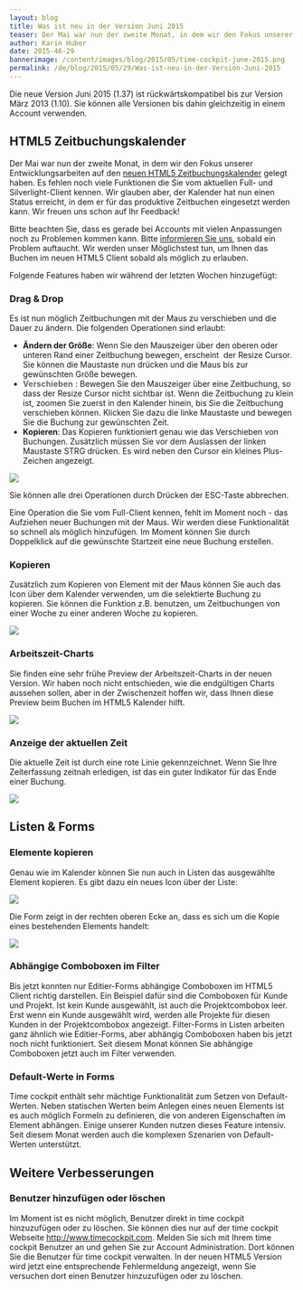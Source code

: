 ```yaml
---
layout: blog
title: Was ist neu in der Version Juni 2015
teaser: Der Mai war nun der zweite Monat, in dem wir den Fokus unserer Entwicklungsarbeiten auf den neuen HTML5 Zeitbuchungskalender gelegt haben. Wir glauben, der Kalender hat nun einen Status erreicht, in dem er für das produktive Zeitbuchen eingesetzt werden kann. Wir freuen uns schon auf Ihr Feedback!
author: Karin Huber
date: 2015-46-29
bannerimage: /content/images/blog/2015/05/time-cockpit-june-2015.png
permalink: /de/blog/2015/05/29/Was-ist-neu-in-der-Version-Juni-2015
---
```


<p xmlns="http://www.w3.org/1999/xhtml">Die neue Version Juni 2015 (1.37) ist rückwärtskompatibel bis zur Version März 2013 (1.10). Sie können alle Versionen bis dahin gleichzeitig in einem Account verwenden.</p><h2 xmlns="http://www.w3.org/1999/xhtml">HTML5 Zeitbuchungskalender
<br /></h2><p xmlns="http://www.w3.org/1999/xhtml">Der Mai war nun der zweite Monat, in dem wir den Fokus unserer Entwicklungsarbeiten auf den <a href="https://web.timecockpit.com/" target="_blank">neuen HTML5 Zeitbuchungskalender</a> gelegt haben. Es fehlen noch viele Funktionen die Sie vom aktuellen Full- und Silverlight-Client kennen. Wir glauben aber, der Kalender hat nun einen Status erreicht, in dem er für das produktive Zeitbuchen eingesetzt werden kann. Wir freuen uns schon auf Ihr Feedback!</p><p xmlns="http://www.w3.org/1999/xhtml">Bitte beachten Sie, dass es gerade bei Accounts mit vielen Anpassungen noch zu Problemen kommen kann. Bitte <a href="mailto:support@timecockpit.com">informieren Sie uns</a>, sobald ein Problem auftaucht. Wir werden unser Möglichstest tun, um Ihnen das Buchen im neuen HTML5 Client sobald als möglich zu erlauben.</p><p xmlns="http://www.w3.org/1999/xhtml">Folgende Features haben wir während der letzten Wochen hinzugefügt:</p><h3 xmlns="http://www.w3.org/1999/xhtml">Drag &amp; Drop
<br /></h3><p xmlns="http://www.w3.org/1999/xhtml">Es ist nun möglich Zeitbuchungen mit der Maus zu verschieben und die Dauer zu ändern. Die folgenden Operationen sind erlaubt:</p><ul xmlns="http://www.w3.org/1999/xhtml">
  <li>
    <strong>Ändern der Größe</strong>: Wenn Sie den Mauszeiger über den oberen oder unteren Rand einer Zeitbuchung bewegen, erscheint  der Resize Cursor. Sie können die Maustaste nun drücken und die Maus bis zur gewünschten Größe bewegen.</li>
  <li>
    <font color="#666666">
      <span style="letter-spacing: 0.200000002980232px;" data-mce-style="letter-spacing: 0.200000002980232px;">
        <strong>Verschieben</strong>
      </span>
    </font>: Bewegen Sie den Mauszeiger über eine Zeitbuchung, so dass der Resize Cursor nicht sichtbar ist. Wenn die Zeitbuchung zu klein ist, zoomen Sie zuerst in den Kalender hinein, bis Sie die Zeitbuchung verschieben können. Klicken Sie dazu die linke Maustaste und bewegen Sie die Buchung zur gewünschten Zeit.</li>
  <li>
    <strong>Kopieren</strong>: Das Kopieren funktioniert genau wie das Verschieben von Buchungen. Zusätzlich müssen Sie vor dem Auslassen der linken Maustaste STRG drücken. Es wird neben den Cursor ein kleines Plus-Zeichen angezeigt.</li>
</ul><p xmlns="http://www.w3.org/1999/xhtml">
  <img src="{{site.baseurl}}/content/images/blog/2015/05/copy-time-sheet-entry-with-mouse.gif" />
</p><p xmlns="http://www.w3.org/1999/xhtml">Sie können alle drei Operationen durch Drücken der ESC-Taste abbrechen.</p><p xmlns="http://www.w3.org/1999/xhtml">Eine Operation die Sie vom Full-Client kennen, fehlt im Moment noch - das Aufziehen neuer Buchungen mit der Maus. Wir werden diese Funktionalität so schnell als möglich hinzufügen. Im Moment können Sie durch Doppelklick auf die gewünschte Startzeit eine neue Buchung erstellen.</p><h3 xmlns="http://www.w3.org/1999/xhtml">Kopieren
<br /></h3><p xmlns="http://www.w3.org/1999/xhtml">Zusätzlich zum Kopieren von Element mit der Maus können Sie auch das Icon über dem Kalender verwenden, um die selektierte Buchung zu kopieren. Sie können die Funktion z.B. benutzen, um Zeitbuchungen von einer Woche zu einer anderen Woche zu kopieren.</p><p xmlns="http://www.w3.org/1999/xhtml">
  <img src="{{site.baseurl}}/content/images/blog/2015/05/copy-time-sheet-entry.png" />
</p><h3 xmlns="http://www.w3.org/1999/xhtml">Arbeitszeit-Charts
<br /></h3><p xmlns="http://www.w3.org/1999/xhtml">Sie finden eine sehr frühe Preview der Arbeitszeit-Charts in der neuen Version. Wir haben noch nicht entschieden, wie die endgültigen Charts aussehen sollen, aber in der Zwischenzeit hoffen wir, dass Ihnen diese Preview beim Buchen im HTML5 Kalender hilft.</p><p xmlns="http://www.w3.org/1999/xhtml">
  <img src="{{site.baseurl}}/content/images/blog/2015/05/working-hours-chart.png" />
</p><h3 xmlns="http://www.w3.org/1999/xhtml">Anzeige der aktuellen Zeit
<br /></h3><p xmlns="http://www.w3.org/1999/xhtml">Die aktuelle Zeit ist durch eine rote Linie gekennzeichnet. Wenn Sie Ihre Zeiterfassung zeitnah erledigen, ist das ein guter Indikator für das Ende einer Buchung.</p><p xmlns="http://www.w3.org/1999/xhtml">
  <img src="{{site.baseurl}}/content/images/blog/2015/05/now-indicator.png" />
</p><h2 xmlns="http://www.w3.org/1999/xhtml">Listen &amp; Forms</h2><h3 xmlns="http://www.w3.org/1999/xhtml">Elemente kopieren
<br /></h3><p xmlns="http://www.w3.org/1999/xhtml">Genau wie im Kalender können Sie nun auch in Listen das ausgewählte Element kopieren. Es gibt dazu ein neues Icon über der Liste:</p><p xmlns="http://www.w3.org/1999/xhtml">
  <img src="{{site.baseurl}}/content/images/blog/2015/05/copy-entity.png" />
</p><p xmlns="http://www.w3.org/1999/xhtml">Die Form zeigt in der rechten oberen Ecke an, dass es sich um die Kopie eines bestehenden Elements handelt:</p><p xmlns="http://www.w3.org/1999/xhtml">
  <img src="{{site.baseurl}}/content/images/blog/2015/05/copy-item-form.png" />
</p><h3 xmlns="http://www.w3.org/1999/xhtml">Abhängige Comboboxen im Filter
<br /></h3><p xmlns="http://www.w3.org/1999/xhtml">Bis jetzt konnten nur Editier-Forms abhängige Comboboxen im HTML5 Client richtig darstellen. Ein Beispiel dafür sind die Comboboxen für Kunde und Projekt. Ist kein Kunde ausgewählt, ist auch die Projektcombobox leer. Erst wenn ein Kunde ausgewählt wird, werden alle Projekte für diesen Kunden in der Projektcombobox angezeigt. Filter-Forms in Listen arbeiten ganz ähnlich wie Editier-Forms, aber abhängig Comboboxen haben bis jetzt noch nicht funktioniert. Seit diesem Monat können Sie abhängige Comboboxen jetzt auch im Filter verwenden.</p><h3 xmlns="http://www.w3.org/1999/xhtml">Default-Werte in Forms
<br /></h3><p xmlns="http://www.w3.org/1999/xhtml">Time cockpit enthält sehr mächtige Funktionalität zum Setzen von Default-Werten. Neben statischen Werten beim Anlegen eines neuen Elements ist es auch möglich Formeln zu definieren, die von anderen Eigenschaften im Element abhängen. Einige unserer Kunden nutzen dieses Feature intensiv. Seit diesem Monat werden auch die komplexen Szenarien von Default-Werten unterstützt.</p><h2 xmlns="http://www.w3.org/1999/xhtml">Weitere Verbesserungen
<br /></h2><h3 xmlns="http://www.w3.org/1999/xhtml">Benutzer hinzufügen oder löschen</h3><p xmlns="http://www.w3.org/1999/xhtml">Im Moment ist es nicht möglich, Benutzer direkt in time cockpit hinzuzufügen oder zu löschen. Sie können dies nur auf der time cockpit Webseite <a href="http://www.timecockpit.com/">http://www.timecockpit.com</a>. Melden Sie sich mit Ihrem time cockpit Benutzer an und gehen Sie zur Account Administration. Dort können Sie die Benutzer für time cockpit verwalten. In der neuen HTML5 Version wird jetzt eine entsprechende Fehlermeldung angezeigt, wenn Sie versuchen dort einen Benutzer hinzuzufügen oder zu löschen.</p>